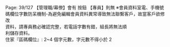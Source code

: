 Page: 39/127
【管理職/幕僚】會有 按鈕
【專員】則無
※會員資料室電、手機號碼欄位字數防呆機制-為避免編輯會員資料異常導致無法聯繫客戶，故當客戶欲修改  
資料，請專員務必確認完整，若電話字數有錯，組長將無法順  
利儲存資料。  
住家『區碼欄位』: 2~4 個字元數，字元數不得小於 2